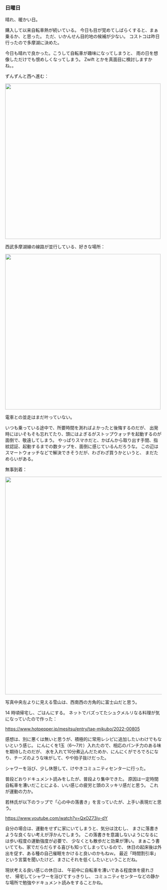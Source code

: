 ### 日曜日

晴れ、暖かい日。

購入して以来自転車熱が続いている。
今日も目が覚めてしばらくすると、まぁ乗るか、と思った。
ただ、いかんせん目的地の候補が少ない。
コストコは昨日行ったので多摩湖に決めた。

今日も晴れで良かった。こうして自転車が趣味になってしまうと、
雨の日を想像しただけでも恨めしくなってしまう。
Zwift とかを真面目に検討しますかね。。

ずんずんと西へ進む：

<img src="https://i.imgur.com/L59ernA.jpg" width="500">

西武多摩湖線の線路が並行している、好きな場所：

<img src="https://i.imgur.com/W9f2gAH.jpg" width="500">

電車との並走はまだ叶っていない。

いつも乗っている途中で、所要時間を測ればよかったと後悔するのだが、
出発時にはいそもそも忘れてたり、頭にはよぎるがストップウォッチを起動するのが面倒で、敬遠してしまう。
やっぱりスマホだと、かばんから取り出す手間、指紋認証、起動するまでの数タップを、面倒に感じているんだろうな。
この辺はスマートウォッチなどで解決できそうだが、わざわざ買うかというと、
まだためらいがある。

無事到着：

<img src="https://i.imgur.com/68tGLBQ.jpg" width="700">

写真中央左よりに見える雪山は、西南西の方角的に富士山だと思う。

14 時頃帰宅し、ごはんにする。
ネットでバズってたシュクメルリなる料理が気になっていたので作った：

https://www.hotpepper.jp/mesitsu/entry/tae-mikubo/2022-00805

感想は、別に悪くは無いと思うが、積極的に常用レシピに追加したいわけでもないという感じ。
にんにくを1玉（6〜7片）入れたので、相応のパンチ力のある味を期待したのだが、
水を入れて10分煮込んだためか、にんにくがでろでろになり、チーズのような味がして、やや拍子抜けだった。

シャワーを浴び、少し休憩して、けやきコミュニティセンターに行った。

普段どおりドキュメント読みをしたが、普段より集中できた。
原因は一定時間自転車を漕いだことによる、いい感じの疲労と頭のスッキリ感だと思う。
これが運動の力か。

若林氏が以下のラップで「心の中の落書き」を言っていたが、上手い表現だと思う。

https://www.youtube.com/watch?v=QxOZ73iy-dY

自分の場合は、運動をせずに家にいてしまうと、気分は沈むし、
まさに落書きような良くない考えが浮かんでしまう。
この落書きを意識しないようになるには歩い程度の運動強度が必要で、
少なくとも散歩だと効果が薄い。
まぁこう書いてても、家でだらだらする喜びも知ってしまっているので、
休日の起床後は外出を促す、ある種の自己催眠をかけると良いのかもねｗ。
最近「時間割引率」という言葉を聞いたけど、まさにそれを低くしたいということだね。

現状考える良い感じの休日は、
午前中に自転車を漕いである程度体を疲れさせ、
帰宅してシャワーを浴びてすっきりし、
コミュニティセンターなどの静かな場所で勉強やドキュメント読みをすることかね。